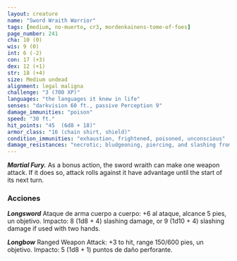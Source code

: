 ```yaml
---
layout: creature
name: "Sword Wraith Warrior"
tags: [medium, no-muerto, cr3, mordenkainens-tome-of-foes]
page_number: 241
cha: 10 (0)
wis: 9 (0)
int: 6 (-2)
con: 17 (+3)
dex: 12 (+1)
str: 18 (+4)
size: Medium undead
alignment: legal maligna
challenge: "3 (700 XP)"
languages: "the languages it knew in life"
senses: "darkvision 60 ft., passive Perception 9"
damage_immunities: "poison"
speed: "30 ft."
hit_points: "45  (6d8 + 18)"
armor_class: "16 (chain shirt, shield)"
condition_immunities: "exhaustion, frightened, poisoned, unconscious"
damage_resistances: "necrotic; bludgeoning, piercing, and slashing from nonmagical attacks"
---
```


***Martial Fury.*** As a bonus action, the sword wraith can make one weapon attack. If it does so, attack rolls against it have advantage until the start of its next turn.

### Acciones

***Longsword*** Ataque de arma cuerpo a cuerpo: +6 al ataque, alcance 5 pies, un objetivo. Impacto: 8 (1d8 + 4) slashing damage, or 9 (1d10 + 4) slashing damage if used with two hands.

***Longbow*** Ranged Weapon Attack: +3 to hit, range 150/600 pies, un objetivo. Impacto: 5 (1d8 + 1) puntos de daño perforante.